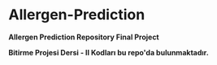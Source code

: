 # Allergen-Prediction

**Allergen Prediction Repository Final Project**

**Bitirme Projesi Dersi - II Kodları bu repo'da bulunmaktadır.**